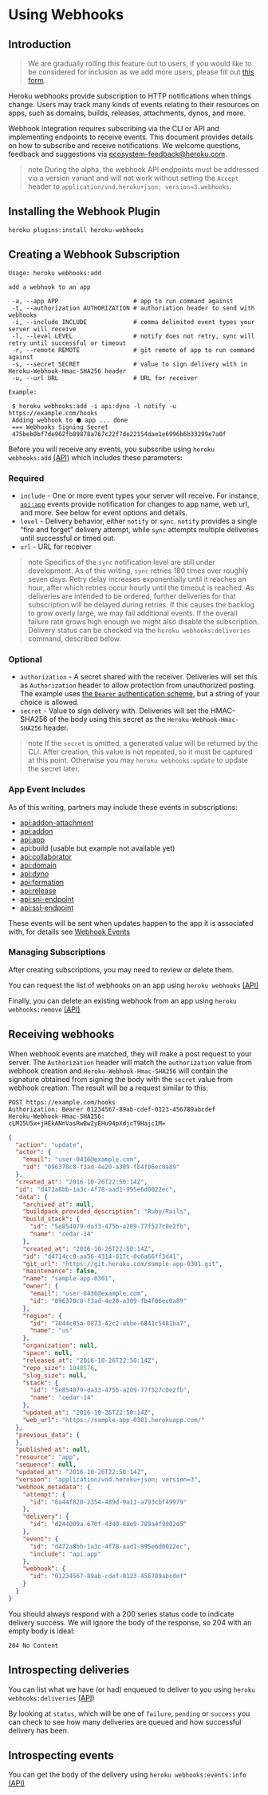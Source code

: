 # Using Webhooks

## Introduction

>We are gradually rolling this feature out to users, if you would like to be considered for inclusion as we add more users, please fill out [this form](https://www.heroku.com/form/webhooks-beta).

Heroku webhooks provide subscription to HTTP notifications when things change.  Users may track many kinds of events relating to their resources on apps, such as domains, builds, releases, attachments, dynos, and more.

Webhook integration requires subscribing via the CLI or API and implementing endpoints to receive events. This document provides details on how to subscribe and receive notifications. We welcome questions, feedback and suggestions via [ecosystem-feedback@heroku.com](mailto:ecosystem-feedback@heroku.com).

>note During the alpha, the webhook API endpoints must be addressed via a version variant and will not work without setting the `Accept` header to `application/vnd.heroku+json; version=3.webhooks`.

## Installing the Webhook Plugin

```
heroku plugins:install heroku-webhooks
```

## Creating a Webhook Subscription

```
Usage: heroku webhooks:add

add a webhook to an app

 -a, --app APP                     # app to run command against
 -t, --authorization AUTHORIZATION # authoriation header to send with webhooks
 -i, --include INCLUDE             # comma delimited event types your server will receive 
 -l, --level LEVEL                 # notify does not retry, sync will retry until successful or timeout
 -r, --remote REMOTE               # git remote of app to run command against
 -s, --secret SECRET               # value to sign delivery with in Heroku-Webhook-Hmac-SHA256 header
 -u, --url URL                     # URL for receiver

Example:

 $ heroku webhooks:add -i api:dyno -l notify -u https://example.com/hooks
 Adding webhook to ⬢ app ... done
 === Webhooks Signing Secret
 475beb0bf7de962fb89878a767c22f7de22154dae1e6996b6b33299e7a0f
```

Before you will receive any events, you subscribe using `heroku webhooks:add` [(API)](/articles/app-webhooks-schema?preview=1#webhook-create) which includes these parameters:

### Required

* `include` - One or more event types your server will receive. For instance, [`api:app`](/articles/webhook-events?preview=1#api-app) events provide notification for changes to app name, web url, and more. See below for event options and details.
* `level` - Delivery behavior, either `notify` or `sync`. `notify` provides a single “fire and forget” delivery attempt, while `sync` attempts multiple deliveries until successful or timed out.
* `url` - URL for receiver

>note Specifics of the `sync` notification level are still under development. As of this writing, `sync` retries 180 times over roughly seven days. Retry delay increases exponentially until it reaches an hour, after which retries occur hourly until the timeout is reached. As deliveries are intended to be ordered, further deliveries for that subscription will be delayed during retries. If this causes the backlog to grow overly large, we may fail additional events. If the overall failure rate grows high enough we might also disable the subscription.
> Delivery status can be checked via the `heroku webhooks:deliveries` command, described below.

### Optional

* `authorization` - A secret shared with the receiver. Deliveries will set this as `Authorization` header to allow protection from unauthorized posting. The example uses [the `Bearer` authentication scheme](http://self-issued.info/docs/draft-ietf-oauth-v2-bearer.html), but a string of your choice is allowed.
* `secret` - Value to sign delivery with. Deliveries will set the HMAC-SHA256 of the body using this secret as the `Heroku-Webhook-Hmac-SHA256` header.

>note If the `secret` is omitted, a generated value will be returned by the CLI. After creation, this value is not repeated, so it must be captured at this point. Otherwise you may `heroku webhooks:update` to update the secret later.

### App Event Includes

As of this writing, partners may include these events in subscriptions:

- [api:addon-attachment](/articles/webhook-events?preview=1#api-addon-attachment)
- [api:addon](/articles/webhook-events?preview=1#api-addon)
- [api:app](/articles/webhook-events?preview=1#api-app)
- api:build (usable but example not available yet)
- [api:collaborator](/articles/webhook-events?preview=1#api-collaborator)
- [api:domain](/articles/webhook-events?preview=1#api-domain)
- [api:dyno](/articles/webhook-events?preview=1#api-dyno)
- [api:formation](/articles/webhook-events?preview=1#api-formation)
- [api:release](/articles/webhook-events?preview=1#api-release)
- [api:sni-endpoint](/articles/webhook-events?preview=1#api-sni-endpoint)
- [api:ssl-endpoint](/articles/webhook-events?preview=1#api-ssl-endpoint)

These events will be sent when updates happen to the app it is associated with, for details see [Webhook Events](/articles/webhook-events?preview=1)

### Managing Subscriptions

After creating subscriptions, you may need to review or delete them.

You can request the list of webhooks on an app using `heroku webhooks` [(API)](/articles/app-webhooks-schema?preview=1#webhook-list)

Finally, you can delete an existing webhook from an app using `heroku webhooks:remove` [(API)](/articles/app-webhooks-schema?preview=1#webhook-delete)

## Receiving webhooks

When webhook events are matched, they will make a post request to your server. The `Authorization` header will match the `authorization` value from webhook creation and `Heroku-Webhook-Hmac-SHA256` will contain the signature obtained from signing the body with the `secret` value from webhook creation. The result will be a request similar to this:

```
POST https://example.com/hooks
Authorization: Bearer 01234567-89ab-cdef-0123-456789abcdef
Heroku-Webhook-Hmac-SHA256: cLM15U5x+jHEkANnVasRwBw2yEHu94pXdjcT9Hajc1M=
```
```json
{
  "action": "update",
  "actor": {
    "email": "user-0436@example.com",
    "id": "096370c8-f3ad-4e20-a309-fb4f06ec0a89"
  },
  "created_at": "2016-10-26T22:50:14Z",
  "id": "d472a8bb-1a3c-4f78-aad1-995e6d0022ec",
  "data": {
    "archived_at": null,
    "buildpack_provided_description": "Ruby/Rails",
    "build_stack": {
      "id": "5e854079-da33-475b-a209-77f527c0e2fb",
      "name": "cedar-14"
    },
    "created_at": "2016-10-26T22:50:14Z",
    "id": "d4714cc8-aa56-4314-817c-0c6a66ff3d41",
    "git_url": "https://git.heroku.com/sample-app-0301.git",
    "maintenance": false,
    "name": "sample-app-0301",
    "owner": {
      "email": "user-0436@example.com",
      "id": "096370c8-f3ad-4e20-a309-fb4f06ec0a89"
    },
    "region": {
      "id": "7044c05a-0873-42c2-abbe-6841c5481ba7",
      "name": "us"
    },
    "organization": null,
    "space": null,
    "released_at": "2016-10-26T22:50:14Z",
    "repo_size": 1048576,
    "slug_size": null,
    "stack": {
      "id": "5e854079-da33-475b-a209-77f527c0e2fb",
      "name": "cedar-14"
    },
    "updated_at": "2016-10-26T22:50:14Z",
    "web_url": "https://sample-app-0301.herokuapp.com/"
  },
  "previous_data": {
  },
  "published_at": null,
  "resource": "app",
  "sequence": null,
  "updated_at": "2016-10-26T22:50:14Z",
  "version": "application/vnd.heroku+json; version=3",
  "webhook_metadata": {
    "attempt": {
      "id": "8a44f820-2354-489d-9a11-a793cbf49979"
    },
    "delivery": {
      "id": "d244009a-670f-4340-88e9-789a4f9002d5"
    },
    "event": {
      "id": "d472a8bb-1a3c-4f78-aad1-995e6d0022ec",
      "include": "api:app"
    },
    "webhook": {
      "id": "01234567-89ab-cdef-0123-456789abcdef"
    }
  }
}
```

You should always respond with a 200 series status code to indicate delivery success. We will ignore the body of the response, so 204 with an empty body is ideal:

```
204 No Content
```

## Introspecting deliveries

You can list what we have (or had) enqueued to deliver to you using `heroku webhooks:deliveries` [(API)](/articles/app-webhooks-schema?preview=1#delivery-list)

By looking at `status`, which will be one of `failure`, `pending` or `success` you can check to see how many deliveries are queued and how successful delivery has been.

## Introspecting events

You can get the body of the delivery using `heroku webhooks:events:info` [(API)](/articles/app-webhooks-schema?preview=1#event-info)
